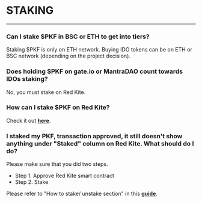# STAKING

---

<h3> Can I stake $PKF in BSC or ETH to get into tiers? </h3>

Staking $PKF is only on ETH network. Buying IDO tokens can be on ETH or BSC network (depending on the project decision).

<h3> Does holding $PKF on gate.io or MantraDAO count towards IDOs staking? </h3>

No, you must stake on Red Kite.

<h3> How can I stake $PKF on Red Kite? </h3>

Check it out [**here**](https://medium.com/polkafoundry/what-to-do-before-joining-idos-on-red-kite-de9b0d778dbe).

<h3> I staked my PKF, transaction approved, it still doesn't show anything under "Staked" column on Red Kite. What should do I do? </h3>

Please make sure that you did two steps. 

* Step 1. Approve Red Kite smart contract
* Step 2. Stake

Please refer to "How to stake/ unstake section" in this [**guide**](https://medium.com/polkafoundry/what-to-do-before-joining-idos-on-red-kite-de9b0d778dbe).
